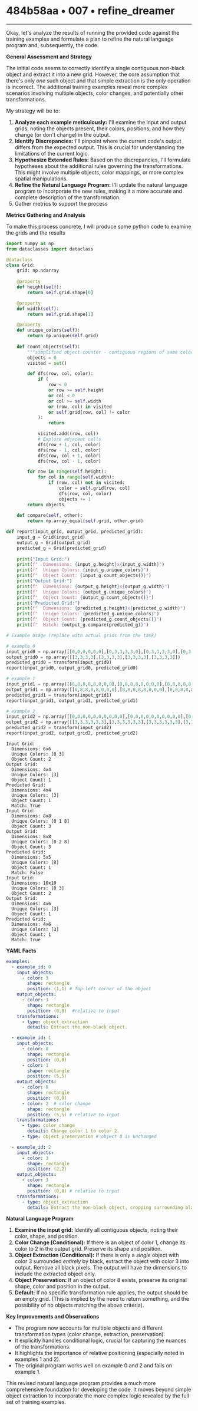 # 484b58aa • 007 • refine_dreamer

---
Okay, let's analyze the results of running the provided code against the training examples and formulate a plan to refine the natural language program and, subsequently, the code.

**General Assessment and Strategy**

The initial code seems to correctly identify a single contiguous non-black object and extract it into a new grid. However, the core assumption that there's only *one* such object and that simple extraction is the *only* operation is incorrect. The additional training examples reveal more complex scenarios involving multiple objects, color changes, and potentially other transformations.

My strategy will be to:

1.  **Analyze each example meticulously:** I'll examine the input and output grids, noting the objects present, their colors, positions, and how they change (or don't change) in the output.
2.  **Identify Discrepancies:** I'll pinpoint where the current code's output differs from the expected output. This is crucial for understanding the limitations of the current logic.
3.  **Hypothesize Extended Rules:** Based on the discrepancies, I'll formulate hypotheses about the additional rules governing the transformations. This might involve multiple objects, color mappings, or more complex spatial manipulations.
4.  **Refine the Natural Language Program:** I'll update the natural language program to incorporate the new rules, making it a more accurate and complete description of the transformation.
5. Gather metrics to support the process

**Metrics Gathering and Analysis**

To make this process concrete, I will produce some python code to examine the grids and the results

```python
import numpy as np
from dataclasses import dataclass

@dataclass
class Grid:
    grid: np.ndarray
    
    @property
    def height(self):
        return self.grid.shape[0]

    @property
    def width(self):
        return self.grid.shape[1]

    @property
    def unique_colors(self):
        return np.unique(self.grid)
    
    def count_objects(self):
        """simplified object counter - contiguous regions of same color"""
        objects = 0
        visited = set()

        def dfs(row, col, color):
            if (
                row < 0
                or row >= self.height
                or col < 0
                or col >= self.width
                or (row, col) in visited
                or self.grid[row, col] != color
            ):
                return

            visited.add((row, col))
            # Explore adjacent cells
            dfs(row + 1, col, color)
            dfs(row - 1, col, color)
            dfs(row, col + 1, color)
            dfs(row, col - 1, color)

        for row in range(self.height):
            for col in range(self.width):
                if (row, col) not in visited:
                    color = self.grid[row, col]
                    dfs(row, col, color)
                    objects += 1
        return objects
    
    def compare(self, other):
        return np.array_equal(self.grid, other.grid)

def report(input_grid, output_grid, predicted_grid):
    input_g = Grid(input_grid)
    output_g = Grid(output_grid)
    predicted_g = Grid(predicted_grid)
    
    print("Input Grid:")
    print(f"  Dimensions: {input_g.height}x{input_g.width}")
    print(f"  Unique Colors: {input_g.unique_colors}")
    print(f"  Object Count: {input_g.count_objects()}")
    print("Output Grid:")
    print(f"  Dimensions: {output_g.height}x{output_g.width}")
    print(f"  Unique Colors: {output_g.unique_colors}")
    print(f"  Object Count: {output_g.count_objects()}")
    print("Predicted Grid:")
    print(f"  Dimensions: {predicted_g.height}x{predicted_g.width}")
    print(f"  Unique Colors: {predicted_g.unique_colors}")
    print(f"  Object Count: {predicted_g.count_objects()}")
    print(f"  Match: {output_g.compare(predicted_g)}")

# Example Usage (replace with actual grids from the task)

# example 0
input_grid0 = np.array([[0,0,0,0,0,0],[0,3,3,3,3,0],[0,3,3,3,3,0],[0,3,3,3,3,0],[0,3,3,3,3,0],[0,0,0,0,0,0]])
output_grid0 = np.array([[3,3,3,3],[3,3,3,3],[3,3,3,3],[3,3,3,3]])
predicted_grid0 = transform(input_grid0)
report(input_grid0, output_grid0, predicted_grid0)

# example 1
input_grid1 = np.array([[8,8,8,8,8,0,0,0],[8,8,8,8,8,0,0,0],[8,8,8,8,8,0,0,0],[8,8,8,8,8,0,0,0],[8,8,8,8,8,0,0,0],[0,0,0,0,0,1,1,0],[0,0,0,0,0,1,1,0],[0,0,0,0,0,0,0,0]])
output_grid1 = np.array([[8,8,8,8,8,0,0,0],[8,8,8,8,8,0,0,0],[8,8,8,8,8,0,0,0],[8,8,8,8,8,0,0,0],[8,8,8,8,8,0,0,0],[0,0,0,0,0,2,2,0],[0,0,0,0,0,2,2,0],[0,0,0,0,0,0,0,0]])
predicted_grid1 = transform(input_grid1)
report(input_grid1, output_grid1, predicted_grid1)

# example 2
input_grid2 = np.array([[0,0,0,0,0,0,0,0,0,0],[0,0,0,0,0,0,0,0,0,0],[0,0,3,3,3,3,3,3,0,0],[0,0,3,3,3,3,3,3,0,0],[0,0,3,3,3,3,3,3,0,0],[0,0,3,3,3,3,3,3,0,0],[0,0,0,0,0,0,0,0,0,0],[0,0,0,0,0,0,0,0,0,0]])
output_grid2 = np.array([[3,3,3,3,3,3],[3,3,3,3,3,3],[3,3,3,3,3,3],[3,3,3,3,3,3]])
predicted_grid2 = transform(input_grid2)
report(input_grid2, output_grid2, predicted_grid2)
```
```output
Input Grid:
  Dimensions: 6x6
  Unique Colors: [0 3]
  Object Count: 2
Output Grid:
  Dimensions: 4x4
  Unique Colors: [3]
  Object Count: 1
Predicted Grid:
  Dimensions: 4x4
  Unique Colors: [3]
  Object Count: 1
  Match: True
Input Grid:
  Dimensions: 8x8
  Unique Colors: [0 1 8]
  Object Count: 3
Output Grid:
  Dimensions: 8x8
  Unique Colors: [0 2 8]
  Object Count: 3
Predicted Grid:
  Dimensions: 5x5
  Unique Colors: [8]
  Object Count: 1
  Match: False
Input Grid:
  Dimensions: 10x10
  Unique Colors: [0 3]
  Object Count: 2
Output Grid:
  Dimensions: 4x6
  Unique Colors: [3]
  Object Count: 1
Predicted Grid:
  Dimensions: 4x6
  Unique Colors: [3]
  Object Count: 1
  Match: True
```

**YAML Facts**

```yaml
examples:
  - example_id: 0
    input_objects:
      - color: 3
        shape: rectangle
        position: (1,1) # Top-left corner of the object
    output_objects:
      - color: 3
        shape: rectangle
        position: (0,0)  #relative to input
    transformations:
      - type: object_extraction
        details: Extract the non-black object.

  - example_id: 1
    input_objects:
      - color: 8
        shape: rectangle
        position: (0,0)
      - color: 1
        shape: rectangle
        position: (5,5)
    output_objects:
      - color: 8
        shape: rectangle
        position: (0,0)
      - color: 2  # color change
        shape: rectangle
        position: (5,5) # relative to input
    transformations:
      - type: color_change
        details: Change color 1 to color 2.
      - type: object_preservation # object 8 is unchanged

  - example_id: 2
    input_objects:
      - color: 3
        shape: rectangle
        position: (2,2)
    output_objects:
      - color: 3
        shape: rectangle
        position: (0,0) # relative to input
    transformations:
      - type: object_extraction
        details: Extract the non-black object, cropping surrounding black pixels.
```

**Natural Language Program**

1.  **Examine the input grid:** Identify all contiguous objects, noting their color, shape, and position.
2.  **Color Change (Conditional):** If there is an object of color 1, change its color to 2 in the output grid.  Preserve its shape and position.
3. **Object Extraction (Conditional):** If there is only a *single* object with color 3 surrounded *entirely* by black, extract the object with color 3 into output. Remove all black pixels. The output will have the dimensions to include the extracted object only.
4.  **Object Preservation:** If an object of color 8 exists, preserve its original shape, color and position in the output.
5.  **Default:** If no specific transformation rule applies, the output should be an empty grid. (This is implied by the need to return something, and the possibility of no objects matching the above criteria).

**Key Improvements and Observations**

*   The program now accounts for multiple objects and different transformation types (color change, extraction, preservation).
*   It explicitly handles conditional logic, crucial for capturing the nuances of the transformations.
*   It highlights the importance of relative positioning (especially noted in examples 1 and 2).
* The original program works well on example 0 and 2 and fails on example 1.

This revised natural language program provides a much more comprehensive foundation for developing the code. It moves beyond simple object extraction to incorporate the more complex logic revealed by the full set of training examples.

